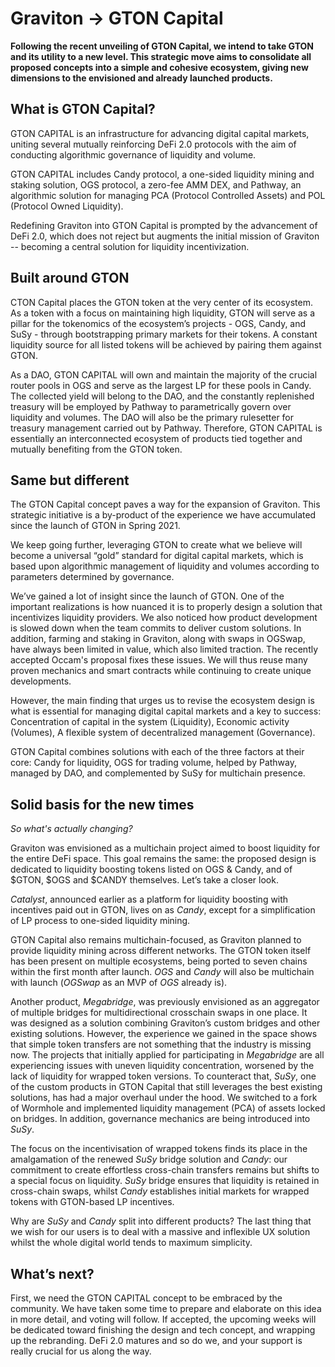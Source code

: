 # Graviton -> GTON Capital

**Following the recent unveiling of GTON Capital, we intend to take GTON and its utility to a new level. This strategic move aims to consolidate all proposed concepts into a simple and cohesive ecosystem, giving new dimensions to the envisioned and already launched products.**

## What is GTON Capital?

GTON CAPITAL is an infrastructure for advancing digital capital markets, uniting several mutually reinforcing DeFi 2.0 protocols with the aim of conducting algorithmic governance of liquidity and volume.

GTON CAPITAL includes Candy protocol, a one-sided liquidity mining and staking solution, OGS protocol, a zero-fee AMM DEX, and Pathway, an algorithmic solution for managing PCA (Protocol Controlled Assets) and POL (Protocol Owned Liquidity).

Redefining Graviton into GTON Capital is prompted by the advancement of DeFi 2.0, which does not reject but augments the initial mission of Graviton -- becoming a central solution for liquidity incentivization.

## Built around GTON

CTON Capital places the GTON token at the very center of its ecosystem. As a token with a focus on maintaining high liquidity, GTON will serve as a pillar for the tokenomics of the ecosystem’s projects - OGS, Candy, and SuSy - through bootstrapping primary markets for their tokens. A constant liquidity source for all listed tokens will be achieved by pairing them against GTON.

As a DAO, GTON CAPITAL will own and maintain the majority of the crucial router pools in OGS and serve as the largest LP for these pools in Candy. The collected yield will belong to the DAO, and the constantly replenished treasury will be employed by Pathway to parametrically govern over liquidity and volumes. The DAO will also be the primary rulesetter for treasury management carried out by Pathway. Therefore, GTON CAPITAL is essentially an interconnected ecosystem of products tied together and mutually benefiting from the GTON token.

## Same but different

The GTON Capital concept paves a way for the expansion of Graviton. This strategic initiative is a by-product of the experience we have accumulated since the launch of GTON in Spring 2021.

We keep going further, leveraging GTON to create what we believe will become a universal “gold” standard for digital capital markets, which is based upon algorithmic management of liquidity and volumes according to parameters determined by governance.

We’ve gained a lot of insight since the launch of GTON. One of the important realizations is how nuanced it is to properly design a solution that incentivizes liquidity providers. We also noticed how product development is slowed down when the team commits to deliver custom solutions. In addition, farming and staking in Graviton, along with swaps in OGSwap, have always been limited in value, which also limited traction. The recently accepted Occam's proposal fixes these issues. We will thus reuse many proven mechanics and smart contracts while continuing to create unique developments.

However, the main finding that urges us to revise the ecosystem design is what is essential for managing digital capital markets and a key to success: Concentration of capital in the system (Liquidity), Economic activity (Volumes), A flexible system of decentralized management (Governance).

GTON Capital combines solutions with each of the three factors at their core: Candy for liquidity, OGS for trading volume, helped by Pathway, managed by DAO, and complemented by SuSy for multichain presence.

## Solid basis for the new times

_So what's actually changing?_

Graviton was envisioned as a multichain project aimed to boost liquidity for the entire DeFi space. This goal remains the same: the proposed design is dedicated to liquidity boosting tokens listed on OGS & Candy, and of $GTON, $OGS and $CANDY themselves. Let’s take a closer look.

_Catalyst_, announced earlier as a platform for liquidity boosting with incentives paid out in GTON, lives on as _Candy_, except for a simplification of LP process to one-sided liquidity mining.

GTON Capital also remains multichain-focused, as Graviton planned to provide liquidity mining across different networks. The GTON token itself has been present on multiple ecosystems, being ported to seven chains within the first month after launch. _OGS_ and _Candy_ will also be multichain with launch (_OGSwap_ as an MVP of _OGS_ already is).

Another product, _Megabridge_, was previously envisioned as an aggregator of multiple bridges for multidirectional crosschain swaps in one place. It was designed as a solution combining Graviton’s custom bridges and other existing solutions. However, the experience we gained in the space shows that simple token transfers are not something that the industry is missing now. The projects that initially applied for participating in _Megabridge_ are all experiencing issues with uneven liquidity concentration, worsened by the lack of liquidity for wrapped token versions. To counteract that, _SuSy_, one of the custom products in GTON Capital that still leverages the best existing solutions, has had a major overhaul under the hood. We switched to a fork of Wormhole and implemented liquidity management (PCA) of assets locked on bridges. In addition, governance mechanics are being introduced into _SuSy_.

The focus on the incentivisation of wrapped tokens finds its place in the amalgamation of the renewed _SuSy_ bridge solution and _Candy_: our commitment to create effortless cross-chain transfers remains but shifts to a special focus on liquidity. _SuSy_ bridge ensures that liquidity is retained in cross-chain swaps, whilst _Candy_ establishes initial markets for wrapped tokens with GTON-based LP incentives.

Why are _SuSy_ and _Candy_ split into different products? The last thing that we wish for our users is to deal with a massive and inflexible UX solution whilst the whole digital world tends to maximum simplicity.

## What’s next?

First, we need the GTON CAPITAL concept to be embraced by the community. We have taken some time to prepare and elaborate on this idea in more detail, and voting will follow. If accepted, the upcoming weeks will be dedicated toward finishing the design and tech concept, and wrapping up the rebranding. DeFi 2.0 matures and so do we, and your support is really crucial for us along the way.
